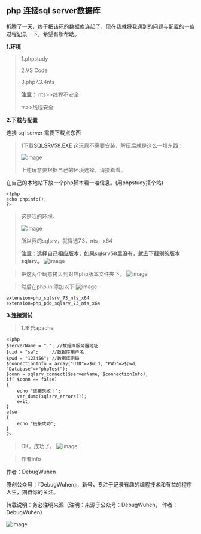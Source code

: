 ## php 连接sql server数据库

折腾了一天，终于把该死的数据库连起了，现在我就将我遇到的问题与配置的一些过程记录一下，希望有所帮助。

**1.环境**
>1.phpstudy
>
>2.VS Code
>
>3.php7.3.4nts
>
>**注意：**
>nts>>线程不安全
>
>ts>>线程安全

**2.下载与配置**

连接  sql server 需要下载点东西

>1下载[SQLSRV58.EXE](https://docs.microsoft.com/en-us/sql/connect/php/download-drivers-php-sql-server?view=sql-server-ver15)
>这玩意不需要安装，解压后就是这么一堆东西：
>
>![image](https://user-images.githubusercontent.com/48900845/112751937-1ebdf800-9003-11eb-8489-864fe97e3022.png)
>
>上述玩意要根据自己的环境选择，请接着看。
>

在自己的本地站下放一个php脚本看一哈信息。(用phpstudy搭个站)

```
<?php
echo phpinfo();
?>
```
>这是我的环境。
>
>![image](https://user-images.githubusercontent.com/48900845/112751957-30070480-9003-11eb-9f8e-ce552e45ade4.png)
>
>所以我的sqlsrv，就得选7.3，nts，x64
>
>**注意：选择自己相应版本，如果sqlsrv58里没有，就去下载别的版本sqlsrv。**
![image](https://user-images.githubusercontent.com/48900845/112751970-41e8a780-9003-11eb-9362-ba74d99c6f25.png)

>把这两个玩意拷贝到对应php版本文件夹下。
![image](https://user-images.githubusercontent.com/48900845/112751978-4745f200-9003-11eb-8113-4836f262154d.png)

>然后在php.ini添加以下
![image](https://user-images.githubusercontent.com/48900845/112751981-4c0aa600-9003-11eb-935c-c4003079cc46.png)


```
extension=php_sqlsrv_73_nts_x64
extension=php_pdo_sqlsrv_73_nts_x64

```

**3.连接测试**

>1.重启apache

```
<?php  
$serverName = "."; //数据库服务器地址
$uid = "sa";     //数据库用户名
$pwd = "123456"; //数据库密码
$connectionInfo = array("UID"=>$uid, "PWD"=>$pwd, "Database"=>"phpTest");
$conn = sqlsrv_connect($serverName, $connectionInfo);
if( $conn == false)
{
    echo "连接失败！";
    var_dump(sqlsrv_errors());
    exit;
}
else
{
    echo "链接成功";
}
?>
```
>OK，成功了。
![image](https://user-images.githubusercontent.com/48900845/112752004-65135700-9003-11eb-9074-bec43960cf88.png)

>作者info
>
作者：DebugWuhen

原创公众号：『DebugWuhen』，新号，专注于记录有趣的编程技术和有益的程序人生，期待你的关注。

转载说明：务必注明来源（注明：来源于公众号：DebugWuhen， 作者：DebugWuhen）

![image](https://user-images.githubusercontent.com/48900845/112752027-7fe5cb80-9003-11eb-9b81-0d05813fa173.png)
